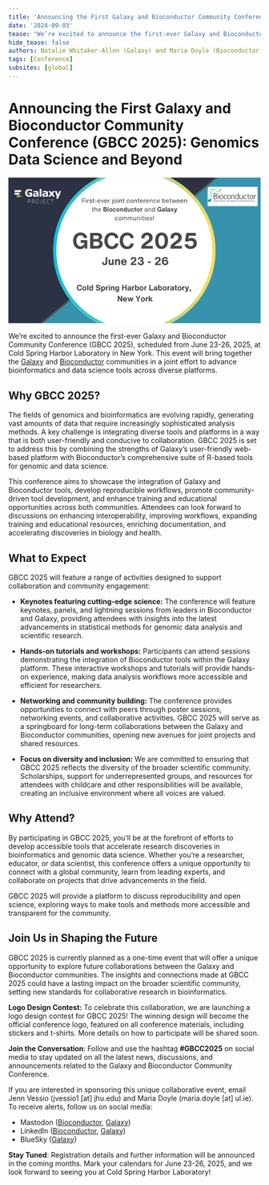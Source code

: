 ```yaml
---
title: 'Announcing the First Galaxy and Bioconductor Community Conference (GBCC 2025)'
date: '2024-09-03'
tease: "We’re excited to announce the first-ever Galaxy and Bioconductor Community Conference (GBCC 2025), scheduled from June 23-26, 2025, at Cold Spring Harbor Laboratory in New York."
hide_tease: false
authors: Natalie Whitaker-Allen (Galaxy) and Maria Doyle (Bioconductor)
tags: [Conference]
subsites: [global]
---
```


# **Announcing the First Galaxy and Bioconductor Community Conference (GBCC 2025): Genomics Data Science and Beyond**

[![GBCC2025 Announcement](GBCC2025_announcement.png)](https://gbcc2025.org/)

We’re excited to announce the first-ever Galaxy and Bioconductor Community Conference (GBCC 2025), scheduled from June 23-26, 2025, at Cold Spring Harbor Laboratory in New York. This event will bring together the [Galaxy](https://galaxyproject.org/) and [Bioconductor](https://bioconductor.org/) communities in a joint effort to advance bioinformatics and data science tools across diverse platforms.

## **Why GBCC 2025?**

The fields of genomics and bioinformatics are evolving rapidly, generating vast amounts of data that require increasingly sophisticated analysis methods. A key challenge is integrating diverse tools and platforms in a way that is both user-friendly and conducive to collaboration. GBCC 2025 is set to address this by combining the strengths of Galaxy’s user-friendly web-based platform with Bioconductor’s comprehensive suite of R-based tools for genomic and data science.

This conference aims to showcase the integration of Galaxy and Bioconductor tools, develop reproducible workflows, promote community-driven tool development, and enhance training and educational opportunities across both communities. Attendees can look forward to discussions on enhancing interoperability, improving workflows, expanding training and educational resources, enriching documentation, and accelerating discoveries in biology and health.

## **What to Expect**

GBCC 2025 will feature a range of activities designed to support collaboration and community engagement:

* **Keynotes featuring cutting-edge science:** The conference will feature keynotes, panels, and lightning sessions from leaders in Bioconductor and Galaxy, providing attendees with insights into the latest advancements in statistical methods for genomic data analysis and scientific research. 

* **Hands-on tutorials and workshops:** Participants can attend sessions demonstrating the integration of Bioconductor tools within the Galaxy platform. These interactive workshops and tutorials will provide hands-on experience, making data analysis workflows more accessible and efficient for researchers.

* **Networking and community building:** The conference provides opportunities to connect with peers through poster sessions, networking events, and collaborative activities. GBCC 2025 will serve as a springboard for long-term collaborations between the Galaxy and Bioconductor communities, opening new avenues for joint projects and shared resources.

* **Focus on diversity and inclusion:** We are committed to ensuring that GBCC 2025 reflects the diversity of the broader scientific community. Scholarships, support for underrepresented groups, and resources for attendees with childcare and other responsibilities will be available, creating an inclusive environment where all voices are valued.

## **Why Attend?**

By participating in GBCC 2025, you’ll be at the forefront of efforts to develop accessible tools that accelerate research discoveries in bioinformatics and genomic data science. Whether you’re a researcher, educator, or data scientist, this conference offers a unique opportunity to connect with a global community, learn from leading experts, and collaborate on projects that drive advancements in the field.

GBCC 2025 will provide a platform to discuss reproducibility and open science, exploring ways to make tools and methods more accessible and transparent for the community.

## **Join Us in Shaping the Future**

GBCC 2025 is currently planned as a one-time event that will offer a unique opportunity to explore future collaborations between the Galaxy and Bioconductor communities. The insights and connections made at GBCC 2025 could have a lasting impact on the broader scientific community, setting new standards for collaborative research in bioinformatics.

**Logo Design Contest:** To celebrate this collaboration, we are launching a logo design contest for GBCC 2025\! The winning design will become the official conference logo, featured on all conference materials, including stickers and t-shirts. More details on how to participate will be shared soon.

**Join the Conversation**: Follow and use the hashtag **\#GBCC2025** on social media to stay updated on all the latest news, discussions, and announcements related to the Galaxy and Bioconductor Community Conference.

If you are interested in sponsoring this unique collaborative event, email Jenn Vessio (jvessio1 \[at\] jhu.edu) and Maria Doyle (maria.doyle \[at\] ul.ie). To receive alerts, follow us on social media:

* Mastodon ([Bioconductor](https://genomic.social/@bioconductor), [Galaxy](https://mstdn.science/@galaxyproject))  
* LinkedIn ([Bioconductor](https://www.linkedin.com/company/bioconductor/), [Galaxy](https://www.linkedin.com/company/galaxy-project/))  
* BlueSky ([Galaxy](https://bsky.app/profile/galaxyproject.bsky.social))

**Stay Tuned**: Registration details and further information will be announced in the coming months. Mark your calendars for June 23-26, 2025, and we look forward to seeing you at Cold Spring Harbor Laboratory!
